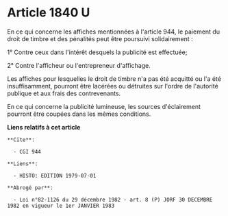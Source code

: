 # Article 1840 U

En ce qui concerne les affiches mentionnées à l'article 944, le paiement du droit de timbre et des pénalités peut être
poursuivi solidairement :

1° Contre ceux dans l'intérêt desquels la publicité est effectuée;

2° Contre l'afficheur ou l'entrepreneur d'affichage.

Les affiches pour lesquelles le droit de timbre n'a pas été acquitté ou l'a été insuffisamment, pourront être lacérées ou
détruites sur l'ordre de l'autorité publique et aux frais des contrevenants.

En ce qui concerne la publicité lumineuse, les sources d'éclairement pourront être coupées dans les mêmes conditions.

**Liens relatifs à cet article**

	**Cite**:

	  - CGI 944

	**Liens**:

	  - HISTO: EDITION 1979-07-01

	**Abrogé par**:

	  - Loi n°82-1126 du 29 décembre 1982 - art. 8 (P) JORF 30 DECEMBRE 1982 en vigueur le 1er JANVIER 1983
